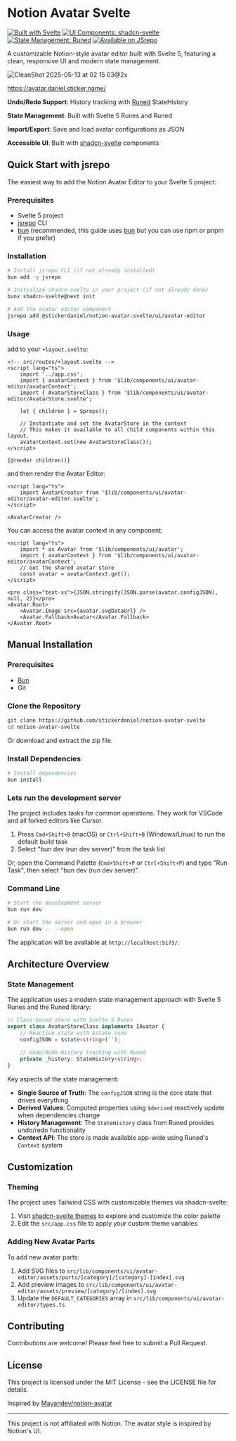 # Notion Avatar Svelte

[![Built with Svelte](https://img.shields.io/badge/Built%20With-Svelte-d43106?style=flat&logo=svelte)](https://svelte.dev/)
[![UI Components: shadcn-svelte](https://img.shields.io/badge/UI-shadcn--svelte-black?style=flat)](https://next.shadcn-svelte.com/)
[![State Management: Runed](https://img.shields.io/badge/State-Runed-f64a00?style=flat)](https://runed.dev/)
[![Available on JSrepo](https://img.shields.io/badge/JSrepo-@stickerdaniel%2Fnotion--avatar--svelte-f7dd1e?style=flat)](https://jsrepo.com/@stickerdaniel/notion-avatar-svelte)

A customizable Notion-style avatar editor built with Svelte 5, featuring a clean, responsive UI and modern state management.

![CleanShot 2025-05-13 at 02 15 03@2x](https://github.com/user-attachments/assets/6ef9f94b-8801-4997-8ba9-e3ac6f59030d)

https://avatar.daniel.sticker.name/

**Undo/Redo Support**: History tracking with [Runed](https://runed.dev/) StateHistory

**State Management**: Built with Svelte 5 Runes and Runed

**Import/Export**: Save and load avatar configurations as JSON

**Accessible UI**: Built with [shadcn-svelte](https://next.shadcn-svelte.com/) components

## Quick Start with jsrepo

The easiest way to add the Notion Avatar Editor to your Svelte 5 project:

### Prerequisites

- Svelte 5 project
- [jsrepo](https://jsrepo.com/) CLI
- [bun](https://bun.sh/) (recommended, this guide uses [bun](https://bun.sh/) but you can use npm or pnpm if you prefer)

### Installation

```bash
# Install jsrepo CLI (if not already installed)
bun add -g jsrepo

# Initialize shadcn-svelte in your project (if not already done)
bunx shadcn-svelte@next init

# Add the avatar editor component
jsrepo add @stickerdaniel/notion-avatar-svelte/ui/avatar-editor
```

### Usage

add to your `+layout.svelte`:

```svelte
<!-- src/routes/+layout.svelte -->
<script lang="ts">
	import '../app.css';
	import { avatarContext } from '$lib/components/ui/avatar-editor/avatarContext';
	import { AvatarStoreClass } from '$lib/components/ui/avatar-editor/AvatarStore.svelte';

	let { children } = $props();

	// Instantiate and set the AvatarStore in the context
	// This makes it available to all child components within this layout.
	avatarContext.set(new AvatarStoreClass());
</script>

{@render children()}
```

and then render the Avatar Editor:

```svelte
<script lang="ts">
	import AvatarCreator from '$lib/components/ui/avatar-editor/avatar-editor.svelte';
</script>

<AvatarCreator />
```

You can access the avatar context in any component:

```svelte
<script lang="ts">
	import * as Avatar from '$lib/components/ui/avatar';
	import { avatarContext } from '$lib/components/ui/avatar-editor/avatarContext';
	// Get the shared avatar store
	const avatar = avatarContext.get();
</script>

<pre class="text-xs">{JSON.stringify(JSON.parse(avatar.configJSON), null, 2)}</pre>
<Avatar.Root>
	<Avatar.Image src={avatar.svgDataUrl} />
	<Avatar.Fallback>Avatar</Avatar.Fallback>
</Avatar.Root>
```

## Manual Installation

### Prerequisites

- [Bun](https://bun.sh/)
- Git

### Clone the Repository

```bash
git clone https://github.com/stickerdaniel/notion-avatar-svelte
cd notion-avatar-svelte
```

Or download and extract the zip file.

### Install Dependencies

```bash
# Install dependencies
bun install
```

### Lets run the development server

The project includes tasks for common operations. They work for VSCode and all forked editors like Cursor.

1. Press `Cmd+Shift+B` (macOS) or `Ctrl+Shift+B` (Windows/Linux) to run the default build task
2. Select "bun dev (run dev server)" from the task list

Or, open the Command Palette (`Cmd+Shift+P` or `Ctrl+Shift+P`) and type "Run Task", then select "bun dev (run dev server)".

### Command Line

```bash
# Start the development server
bun run dev

# Or start the server and open in a browser
bun run dev -- --open
```

The application will be available at `http://localhost:5173/`.

## Architecture Overview

### State Management

The application uses a modern state management approach with Svelte 5 Runes and the Runed library:

```typescript
// Class-based store with Svelte 5 Runes
export class AvatarStoreClass implements IAvatar {
	// Reactive state with $state rune
	configJSON = $state<string>('');

	// Undo/Redo History tracking with Runed
	private _history: StateHistory<string>;
}
```

Key aspects of the state management:

- **Single Source of Truth**: The `configJSON` string is the core state that drives everything
- **Derived Values**: Computed properties using `$derived` reactively update when dependencies change
- **History Management**: The `StateHistory` class from Runed provides undo/redo functionality
- **Context API**: The store is made available app-wide using Runed's `Context` system

## Customization

### Theming

The project uses Tailwind CSS with customizable themes via shadcn-svelte:

1. Visit [shadcn-svelte themes](https://next.shadcn-svelte.com/themes) to explore and customize the color palette
2. Edit the `src/app.css` file to apply your custom theme variables

### Adding New Avatar Parts

To add new avatar parts:

1. Add SVG files to `src/lib/components/ui/avatar-editor/assets/parts/[category]/[category]-[index].svg`
2. Add preview images to `src/lib/components/ui/avatar-editor/assets/preview/[category]/[index].svg`
3. Update the `DEFAULT_CATEGORIES` array in `src/lib/components/ui/avatar-editor/types.ts`

## Contributing

Contributions are welcome! Please feel free to submit a Pull Request.

## License

This project is licensed under the MIT License - see the LICENSE file for details.

Inspired by [Mayandev/notion-avatar](https://github.com/Mayandev/notion-avatar)

---

This project is not affiliated with Notion. The avatar style is inspired by Notion's UI.
